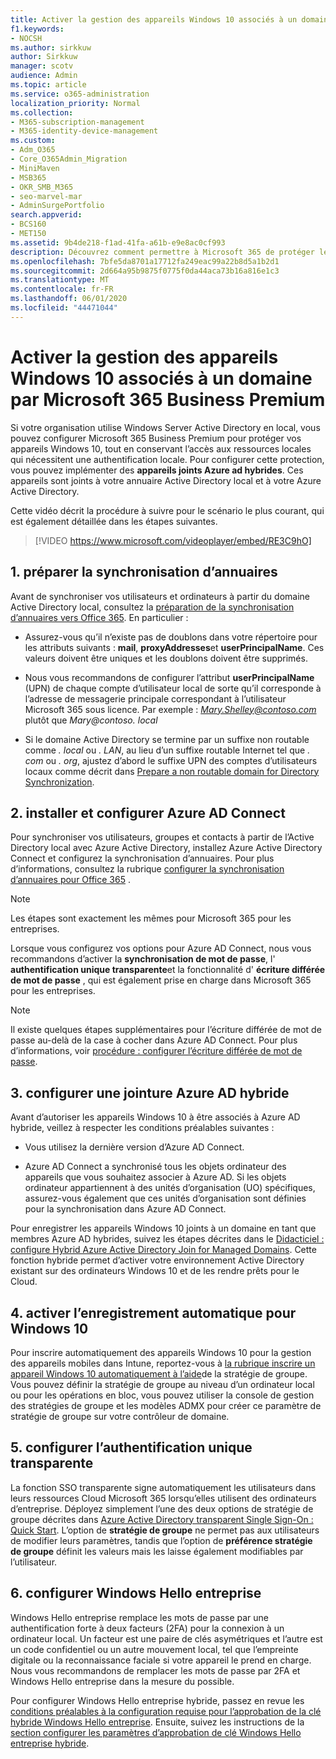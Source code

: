 ```yaml
---
title: Activer la gestion des appareils Windows 10 associés à un domaine par Microsoft 365 pour les entreprises
f1.keywords:
- NOCSH
ms.author: sirkkuw
author: Sirkkuw
manager: scotv
audience: Admin
ms.topic: article
ms.service: o365-administration
localization_priority: Normal
ms.collection:
- M365-subscription-management
- M365-identity-device-management
ms.custom:
- Adm_O365
- Core_O365Admin_Migration
- MiniMaven
- MSB365
- OKR_SMB_M365
- seo-marvel-mar
- AdminSurgePortfolio
search.appverid:
- BCS160
- MET150
ms.assetid: 9b4de218-f1ad-41fa-a61b-e9e8ac0cf993
description: Découvrez comment permettre à Microsoft 365 de protéger les appareils Windows 10 à annuaire Active Directory joints en quelques étapes seulement.
ms.openlocfilehash: 7bfe5da8701a17712fa249eac99a22b8d5a1b2d1
ms.sourcegitcommit: 2d664a95b9875f0775f0da44aca73b16a816e1c3
ms.translationtype: MT
ms.contentlocale: fr-FR
ms.lasthandoff: 06/01/2020
ms.locfileid: "44471044"
---
```

# <a name="enable-domain-joined-windows-10-devices-to-be-managed-by-microsoft-365-business-premium"></a>Activer la gestion des appareils Windows 10 associés à un domaine par Microsoft 365 Business Premium

Si votre organisation utilise Windows Server Active Directory en local, vous pouvez configurer Microsoft 365 Business Premium pour protéger vos appareils Windows 10, tout en conservant l’accès aux ressources locales qui nécessitent une authentification locale.
Pour configurer cette protection, vous pouvez implémenter des **appareils joints Azure ad hybrides**. Ces appareils sont joints à votre annuaire Active Directory local et à votre Azure Active Directory.

Cette vidéo décrit la procédure à suivre pour le scénario le plus courant, qui est également détaillée dans les étapes suivantes.

> [!VIDEO https://www.microsoft.com/videoplayer/embed/RE3C9hO]
  

## <a name="1-prepare-for-directory-synchronization"></a>1. préparer la synchronisation d’annuaires 

Avant de synchroniser vos utilisateurs et ordinateurs à partir du domaine Active Directory local, consultez la [préparation de la synchronisation d’annuaires vers Office 365](https://docs.microsoft.com/office365/enterprise/prepare-for-directory-synchronization). En particulier :

   - Assurez-vous qu’il n’existe pas de doublons dans votre répertoire pour les attributs suivants : **mail**, **proxyAddresses**et **userPrincipalName**. Ces valeurs doivent être uniques et les doublons doivent être supprimés.
   
   - Nous vous recommandons de configurer l’attribut **userPrincipalName** (UPN) de chaque compte d’utilisateur local de sorte qu’il corresponde à l’adresse de messagerie principale correspondant à l’utilisateur Microsoft 365 sous licence. Par exemple : *Mary.Shelley@contoso.com* plutôt que *Mary@contoso. local*
   
   - Si le domaine Active Directory se termine par un suffixe non routable comme *. local* ou *. LAN*, au lieu d’un suffixe routable Internet tel que *. com* ou *. org*, ajustez d’abord le suffixe UPN des comptes d’utilisateurs locaux comme décrit dans [Prepare a non routable domain for Directory Synchronization](https://docs.microsoft.com/office365/enterprise/prepare-a-non-routable-domain-for-directory-synchronization). 

## <a name="2-install-and-configure-azure-ad-connect"></a>2. installer et configurer Azure AD Connect

Pour synchroniser vos utilisateurs, groupes et contacts à partir de l’Active Directory local avec Azure Active Directory, installez Azure Active Directory Connect et configurez la synchronisation d’annuaires. Pour plus d’informations, consultez la rubrique [configurer la synchronisation d’annuaires pour Office 365](https://docs.microsoft.com/office365/enterprise/set-up-directory-synchronization) .

> [!NOTE]
> Les étapes sont exactement les mêmes pour Microsoft 365 pour les entreprises. 

Lorsque vous configurez vos options pour Azure AD Connect, nous vous recommandons d’activer la **synchronisation de mot de passe**, l' **authentification unique transparente**et la fonctionnalité d' **écriture différée de mot de passe** , qui est également prise en charge dans Microsoft 365 pour les entreprises.

> [!NOTE]
> Il existe quelques étapes supplémentaires pour l’écriture différée de mot de passe au-delà de la case à cocher dans Azure AD Connect. Pour plus d’informations, voir [procédure : configurer l’écriture différée de mot de passe](https://docs.microsoft.com/azure/active-directory/authentication/howto-sspr-writeback). 

## <a name="3-configure-hybrid-azure-ad-join"></a>3. configurer une jointure Azure AD hybride

Avant d’autoriser les appareils Windows 10 à être associés à Azure AD hybride, veillez à respecter les conditions préalables suivantes :

   - Vous utilisez la dernière version d’Azure AD Connect.

   - Azure AD Connect a synchronisé tous les objets ordinateur des appareils que vous souhaitez associer à Azure AD. Si les objets ordinateur appartiennent à des unités d’organisation (UO) spécifiques, assurez-vous également que ces unités d’organisation sont définies pour la synchronisation dans Azure AD Connect.

Pour enregistrer les appareils Windows 10 joints à un domaine en tant que membres Azure AD hybrides, suivez les étapes décrites dans le [Didacticiel : configure Hybrid Azure Active Directory Join for Managed Domains](https://docs.microsoft.com/azure/active-directory/devices/hybrid-azuread-join-managed-domains#configure-hybrid-azure-ad-join). Cette fonction hybride permet d’activer votre environnement Active Directory existant sur des ordinateurs Windows 10 et de les rendre prêts pour le Cloud.
    
## <a name="4-enable-automatic-enrollment-for-windows-10"></a>4. activer l’enregistrement automatique pour Windows 10

 Pour inscrire automatiquement des appareils Windows 10 pour la gestion des appareils mobiles dans Intune, reportez-vous à [la rubrique inscrire un appareil Windows 10 automatiquement à l’aide](https://docs.microsoft.com/windows/client-management/mdm/enroll-a-windows-10-device-automatically-using-group-policy)de la stratégie de groupe. Vous pouvez définir la stratégie de groupe au niveau d’un ordinateur local ou pour les opérations en bloc, vous pouvez utiliser la console de gestion des stratégies de groupe et les modèles ADMX pour créer ce paramètre de stratégie de groupe sur votre contrôleur de domaine.

## <a name="5-configure-seamless-single-sign-on"></a>5. configurer l’authentification unique transparente

  La fonction SSO transparente signe automatiquement les utilisateurs dans leurs ressources Cloud Microsoft 365 lorsqu’elles utilisent des ordinateurs d’entreprise. Déployez simplement l’une des deux options de stratégie de groupe décrites dans [Azure Active Directory transparent Single Sign-On : Quick Start](https://docs.microsoft.com/azure/active-directory/hybrid/how-to-connect-sso-quick-start#step-2-enable-the-feature). L’option de **stratégie de groupe** ne permet pas aux utilisateurs de modifier leurs paramètres, tandis que l’option de **préférence stratégie de groupe** définit les valeurs mais les laisse également modifiables par l’utilisateur.

## <a name="6-set-up-windows-hello-for-business"></a>6. configurer Windows Hello entreprise

 Windows Hello entreprise remplace les mots de passe par une authentification forte à deux facteurs (2FA) pour la connexion à un ordinateur local. Un facteur est une paire de clés asymétriques et l’autre est un code confidentiel ou un autre mouvement local, tel que l’empreinte digitale ou la reconnaissance faciale si votre appareil le prend en charge. Nous vous recommandons de remplacer les mots de passe par 2FA et Windows Hello entreprise dans la mesure du possible.

Pour configurer Windows Hello entreprise hybride, passez en revue les [conditions préalables à la configuration requise pour l’approbation de la clé hybride Windows Hello entreprise](https://docs.microsoft.com/windows/security/identity-protection/hello-for-business/hello-hybrid-key-trust-prereqs). Ensuite, suivez les instructions de la [section configurer les paramètres d’approbation de clé Windows Hello entreprise hybride](https://docs.microsoft.com/windows/security/identity-protection/hello-for-business/hello-hybrid-key-whfb-settings). 
